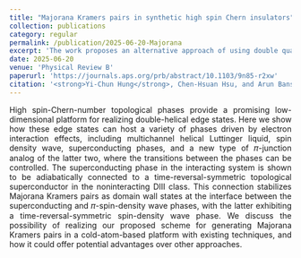 ```yaml
---
title: "Majorana Kramers pairs in synthetic high spin Chern insulators"
collection: publications
category: regular
permalink: /publication/2025-06-20-Majorana
excerpt: 'The work proposes an alternative approach of using double quantum spin Hall insutors to realize Majorana Kramers pair as domain wall states between two newly discovered strongly correlated phases in cold-atom systems.'
date: 2025-06-20
venue: 'Physical Review B'
paperurl: 'https://journals.aps.org/prb/abstract/10.1103/9n85-r2xw'
citation: '<strong>Yi-Chun Hung</strong>, Chen-Hsuan Hsu, and Arun Bansil. Majorana Kramers pairs in synthetic high-spin Chern insulators. <i>Phys. Rev. B 111</i>, 245145 (2025).'
---
```

<p style="text-align: justify;">
High spin-Chern-number topological phases provide a promising low-dimensional platform for realizing double-helical edge states. Here we show how these edge states can host a variety of phases driven by electron interaction effects, including multichannel helical Luttinger liquid, spin density wave, superconducting phases, and a new type of 𝜋-junction analog of the latter two, where the transitions between the phases can be controlled. The superconducting phase in the interacting system is shown to be adiabatically connected to a time-reversal-symmetric topological superconductor in the noninteracting DIII class. This connection stabilizes Majorana Kramers pairs as domain wall states at the interface between the superconducting and 𝜋-spin-density wave phases, with the latter exhibiting a time-reversal-symmetric spin-density wave phase. We discuss the possibility of realizing our proposed scheme for generating Majorana Kramers pairs in a cold-atom-based platform with existing techniques, and how it could offer potential advantages over other approaches.
</p>
